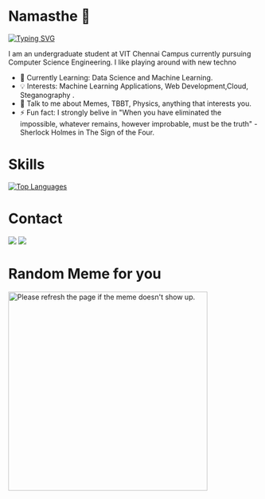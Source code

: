 # Namasthe 🙏 
[![Typing SVG](https://readme-typing-svg.herokuapp.com?color=%2336BCF7&size=22&center=true&lines=I+am+Lakshmi+Sairam+Kakarla)](https://git.io/typing-svg)

<!---
sairam-kakarla/sairam-kakarla is a ✨ special ✨ repository because its `README.md` (this file) appears on your GitHub profile.
You can click the Preview link to take a look at your changes.
--->
I am an undergraduate student at VIT Chennai Campus currently pursuing Computer Science Engineering. I like playing around with new techno

- 🔭 Currently Learning: Data Science and Machine Learning.
- 💡 Interests: Machine Learning Applications, Web Development,Cloud, Steganography .
- 💬 Talk to me about Memes, TBBT, Physics, anything that interests you.
- ⚡ Fun fact: I strongly belive in "When you have eliminated the impossible, whatever remains, however improbable, must be the truth" -Sherlock Holmes in The Sign of the Four.

# Skills



[![Top Languages](https://github-readme-stats.vercel.app/api/top-langs/?username=sairam-kakarla)](https://github.com/anuraghazra/github-readme-stats)

# Contact
<a target="_blank" href="https://www.linkedin.com/in/lakshmi-sairam-kakarla-373512207/"><img src="https://img.shields.io/badge/-LinkedIn-0077B5?style=for-the-badge&logo=Linkedin&logoColor=white"></img></a>
<a target="_blank" href="mailto:lakshmisairam.2914.k@gmail.com"><img src="https://img.shields.io/badge/-Gmail-D14836?style=for-the-badge&logo=Gmail&logoColor=white"></img></a>

# Random Meme for you
<img src='https://random-memer.herokuapp.com/' title="Meme" alt="Please refresh the page if the meme doesn't show up." width=400px height=400px>

